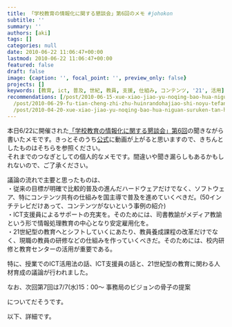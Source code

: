 ```yaml
---
title: 「学校教育の情報化に関する懇談会」第6回のメモ #johokon
subtitle: ''
summary: ''
authors: [aki]
tags: []
categories: null
date: 2010-06-22 11:06:47+00:00
lastmod: 2010-06-22 11:06:47+00:00
featured: false
draft: false
image: {caption: '', focal_point: '', preview_only: false}
projects: []
keywords: [教育, ict, 普及, 世紀, 教員, 支援, 仕組み, コンテンツ, '21', 活用]
recommendations: [/post/2010-06-15-xue-xiao-jiao-yu-noqing-bao-hua-niguan-suruken-tan-hui-di-5hui-nomemo/,
  /post/2010-06-29-fu-tian-cheng-zhi-zhu-huinrandohajiao-shi-noyu-tefang-gasugoi-du-liao/,
  /post/2010-04-20-xue-xiao-jiao-yu-noqing-bao-hua-niguan-suruken-tan-hui-noraibupei-xin-gaxing-warerusoudesu-qing-bao-hua-tojiao-yu/]
---
```

本日6/22に開催された[「学校教育の情報化に関する懇談会」第6回](http://www.mext.go.jp/b_menu/houdou/22/06/1294749.htm)の聞きながら書いたメモです。きっとそのうち[公式](http://www.mext.go.jp/a_menu/shotou/zyouhou/1292783.htm)に動画が上がると思いますので、きちんとしたものはそちらを参照ください。  
それまでのつなぎとしての個人的なメモです。間違いや聞き漏らしもあるかもしれないので、ご了承ください。

議論の流れで主要と思ったものは、  
・従来の目標が明確で比較的普及の進んだハードウェアだけでなく、ソフトウェア、特にコンテンツ共有の仕組みを国主導で普及を進めていくべきだ。(50インチテレビだけあって、コンテンツがないという事例の紹介)  
・ICT支援員によるサポートの充実を。そのためには、司書教諭がメディア教諭という形で情報処理教育の中心となり安定雇用化を。  
・21世紀型の教育へとシフトしていくにあたり、教員養成課程の改革だけでなく、現職の教員の研修などの仕組みを作っていくべきだ。そのためには、校内研修と教育センターの活用が重要である。

  
特に、授業でのICT活用法の話、ICT支援員の話と、21世紀型の教育に関わる人材育成の議論が行われました。

なお、次回第7回は7/7(水)15：00〜 事務局のビジョンの骨子の提案

についてだそうです。

以下、詳細です。

